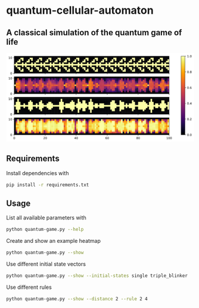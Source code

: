 # quantum-cellular-automaton

## A classical simulation of the quantum game of life

![](plot.svg)

## Requirements
Install dependencies with
```bash
pip install -r requirements.txt
```


## Usage
List all available parameters with
```bash
python quantum-game.py --help
```


Create and show an example heatmap
```bash
python quantum-game.py --show
```


Use different initial state vectors
```bash
python quantum-game.py --show --initial-states single triple_blinker
```


Use different rules
```bash
python quantum-game.py --show --distance 2 --rule 2 4
```